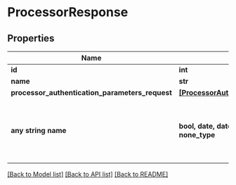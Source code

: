 # ProcessorResponse


## Properties
Name | Type | Description | Notes
------------ | ------------- | ------------- | -------------
**id** | **int** |  | 
**name** | **str** |  | 
**processor_authentication_parameters_request** | [**[ProcessorAuthenticationParametersRequest]**](ProcessorAuthenticationParametersRequest.md) |  | 
**any string name** | **bool, date, datetime, dict, float, int, list, str, none_type** | any string name can be used but the value must be the correct type | [optional]

[[Back to Model list]](../README.md#documentation-for-models) [[Back to API list]](../README.md#documentation-for-api-endpoints) [[Back to README]](../README.md)


